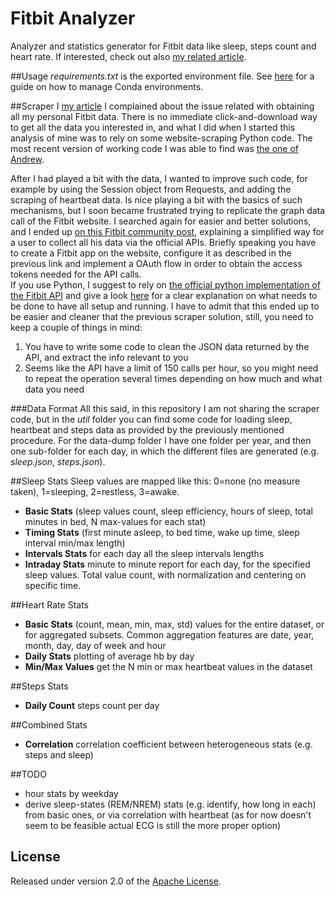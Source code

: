 # Fitbit Analyzer
Analyzer and statistics generator for Fitbit data like sleep, steps count and heart rate. If interested, check out also [my related article](https://medium.com/@5agado/a-quest-for-better-sleep-with-fitbit-data-analysis-5f10b3f548a#.inflxkcln).

##Usage
*requirements.txt* is the exported environment file. See [here](http://conda.pydata.org/docs/using/envs.html#share-an-environment) for a guide on how to manage Conda environments.

##Scraper
I [my article](https://medium.com/@5agado/a-quest-for-better-sleep-with-fitbit-data-analysis-5f10b3f548a#.xhzjsb6wz) I complained about the issue related with obtaining all my personal Fitbit data. There is no immediate click-and-download way to get all the data you interested in, and what I did when I started this analysis of mine was to rely on some website-scraping Python code. The most recent version of working code I was able to find was [the one of Andrew](https://github.com/andrewjw/python-fitbit). 

After I had played a bit with the data, I wanted to improve such code, for example by using the Session object from Requests, and adding the scraping of heartbeat data. Is nice playing a bit with the basics of such mechanisms, but I soon became frustrated trying to replicate the graph data call of the Fitbit website. I searched again for easier and better solutions, and I ended up [on this Fitbit community post](https://community.fitbit.com/t5/Web-API/Intraday-data-now-immediately-available-to-personal-apps/td-p/1014524), explaining a simplified way for a user to collect all his data via the official APIs. Briefly speaking you have to create a Fitbit app on the website, configure it as described in the previous link and implement a OAuth flow in order to obtain the access tokens needed for the API calls.  
If you use Python, I suggest to rely on [the official python implementation of the Fitbit API](http://python-fitbit.readthedocs.io/en/latest/index.html#fitbit.Fitbit.intraday_time_series) and give a look [here](http://blog.mr-but-dr.xyz/en/programming/fitbit-python-heartrate-howto/) for a clear explanation on what needs to be done to have all setup and running.
I have to admit that this ended up to be easier and cleaner that the previous scraper solution, still, you need to keep a couple of things in mind:

1. You have to write some code to clean the JSON data returned by the API, and extract the info relevant to you
2. Seems like the API have a limit of 150 calls per hour, so you might need to repeat the operation several times depending on how much and what data you need

###Data Format
All this said, in this repository I am not sharing the scraper code, but in the *util* folder you can find some code for loading sleep, heartbeat and steps data as provided by the previously mentioned procedure. 
For the data-dump folder I have one folder per year, and then one sub-folder for each day, in which the different files are generated (e.g. *sleep.json*, *steps.json*).

##Sleep Stats
Sleep values are mapped like this: 0=none (no measure taken), 1=sleeping, 2=restless, 3=awake.

* **Basic Stats** (sleep values count, sleep efficiency, hours of sleep, total minutes in bed, N max-values for each stat)
* **Timing Stats** (first minute asleep, to bed time, wake up time, sleep interval min/max length)
* **Intervals Stats** for each day all the sleep intervals lengths
* **Intraday Stats** minute to minute report for each day, for the specified sleep values. Total value count, with normalization and centering on specific time.


##Heart Rate Stats
* **Basic Stats** (count, mean, min, max, std) values for the entire dataset, or for aggregated subsets. Common aggregation features are date, year, month, day, day of week and hour  
* **Daily Stats** plotting of average hb by day
* **Min/Max Values** get the N min or max heartbeat values in the dataset

##Steps Stats
* **Daily Count** steps count per day

##Combined Stats
* **Correlation** correlation coefficient between heterogeneous stats (e.g. steps and sleep)

##TODO
* hour stats by weekday
* derive sleep-states (REM/NREM) stats (e.g. identify, how long in each) from basic ones, or via correlation with heartbeat (as for now doesn't seem to be feasible actual ECG is still the more proper option)

## License

Released under version 2.0 of the [Apache License].

[Apache license]: http://www.apache.org/licenses/LICENSE-2.0
[my related article]: https://medium.com/@5agado/conversation-analyzer-baa80c566d7b#.w20u1gltf